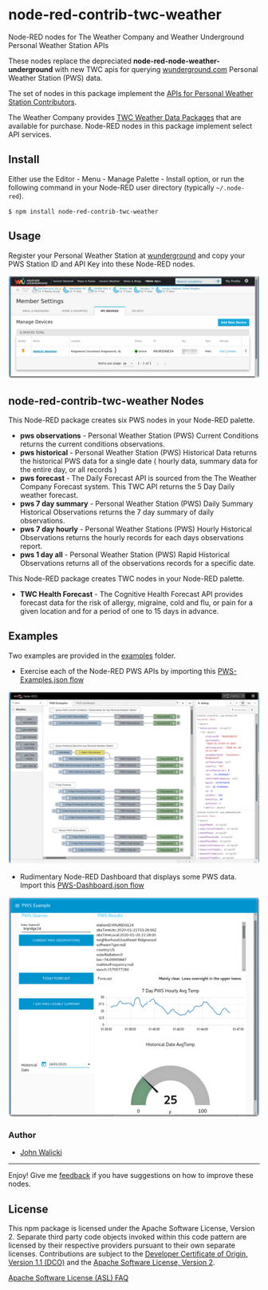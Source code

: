# node-red-contrib-twc-weather
Node-RED nodes for The Weather Company and Weather Underground Personal Weather Station APIs

These nodes replace the depreciated **node-red-node-weather-underground** with new TWC apis for querying [wunderground.com](https://wunderground.com) Personal Weather Station (PWS) data.

The set of nodes in this package implement the [APIs for Personal Weather Station Contributors](https://docs.google.com/document/d/1eKCnKXI9xnoMGRRzOL1xPCBihNV2rOet08qpE_gArAY).

The Weather Company provides [TWC Weather Data Packages](https://business.weather.com/products/weather-data-packages) that are available for purchase. Node-RED nodes in this package implement select API services.

## Install

Either use the Editor - Menu - Manage Palette - Install option, or run the following command in your Node-RED user directory (typically `~/.node-red`).
```
$ npm install node-red-contrib-twc-weather
```

## Usage

Register your Personal Weather Station at [wunderground](https://www.wunderground.com/member/devices) and copy your PWS Station ID and API Key into these Node-RED nodes.

![wunderground mydevices](wunderground-mydevices.png)

## node-red-contrib-twc-weather Nodes

This Node-RED package creates six PWS nodes in your Node-RED palette.
- **pws observations** - Personal Weather Station (PWS) Current Conditions returns the current conditions observations.
- **pws historical** - Personal Weather Station (PWS) Historical Data returns the historical PWS data for a single date ( hourly data, summary data for the entire day, or all records )
- **pws forecast** - The Daily Forecast API is sourced from the The Weather Company Forecast system. This TWC API returns the 5 Day Daily weather forecast.
- **pws 7 day summary** - Personal Weather Station (PWS) Daily Summary Historical Observations returns the 7 day summary of daily observations.
- **pws 7 day hourly** - Personal Weather Stations (PWS) Hourly Historical Observations returns the hourly records for each days observations report.
- **pws 1 day all** - Personal Weather Station (PWS) Rapid Historical Observations returns all of the observations records for a specific date.

This Node-RED package creates TWC nodes in your Node-RED palette.
- **TWC Health Forecast** - The Cognitive Health Forecast API provides forecast data for the risk of allergy, migraine, cold and flu, or pain for a given location and for a period of one to 15 days in advance.

## Examples

Two examples are provided in the [examples](/examples) folder.

- Exercise each of the Node-RED PWS APIs by importing this [PWS-Examples.json flow](/examples/PWS-Examples.json)

![PWS Examples](PWS-Examples.png)

- Rudimentary Node-RED Dashboard that displays some PWS data. Import this [PWS-Dashboard.json flow](/examples/PWS-Dashboard.json)

![PWS Dashboard](PWS-Dashboard.png)

### Author

- [John Walicki](https://github.com/johnwalicki/)

___

Enjoy!  Give me [feedback](https://github.com/johnwalicki/node-red-contrib-twc-weather/issues) if you have suggestions on how to improve these nodes.

## License

This npm package is licensed under the Apache Software License, Version 2.  Separate third party code objects invoked within this code pattern are licensed by their respective providers pursuant to their own separate licenses. Contributions are subject to the [Developer Certificate of Origin, Version 1.1 (DCO)](https://developercertificate.org/) and the [Apache Software License, Version 2](http://www.apache.org/licenses/LICENSE-2.0.txt).

[Apache Software License (ASL) FAQ](http://www.apache.org/foundation/license-faq.html#WhatDoesItMEAN)

